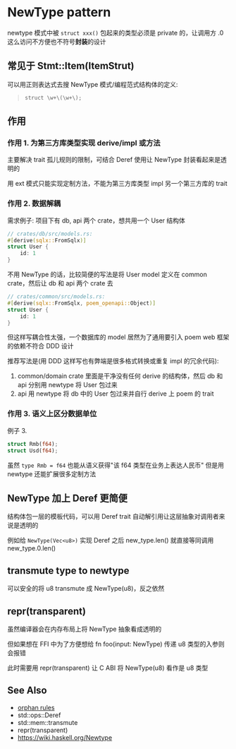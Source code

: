 # NewType pattern

newtype 模式中被 `struct xxx()` 包起来的类型必须是 private 的，让调用方 .0 这么访问不方便也不符号**封装**的设计

## 常见于 Stmt::Item(ItemStrut)

可以用正则表达式去搜 NewType 模式/编程范式结构体的定义:

> `struct \w+\(\w+\);`
## 作用

### 作用 1. 为第三方库类型实现 derive/impl 或方法
主要解决 trait 孤儿规则的限制，可结合 Deref 使用让 NewType 封装看起来是透明的

用 ext 模式只能实现定制方法，不能为第三方库类型 impl 另一个第三方库的 trait

### 作用 2. 数据解耦

需求例子: 项目下有 db, api 两个 crate，想共用一个 User 结构体

```rust
// crates/db/src/models.rs:
#[derive(sqlx::FromSqlx)]
struct User {
    id: 1
}
```

不用 NewType 的话，比较简便的写法是将 User model 定义在 common crate，然后让 db 和 api 两个 crate 去

```rust
// crates/common/src/models.rs:
#[derive(sqlx::FromSqlx, poem_openapi::Object)]
struct User {
    id: 1
}
```

但这样写耦合性太强，一个数据库的 model 居然为了通用要引入 poem web 框架的依赖不符合 DDD 设计

推荐写法是(用 DDD 这样写也有弊端是很多格式转换或重复 impl 的冗余代码):
1. common/domain crate 里面是干净没有任何 derive 的结构体，然后 db 和 api 分别用 newtype 将 User 包过来
2. api 用 newtype 将 db 中的 User 包过来并自行 derive 上 poem 的 trait

### 作用 3. 语义上区分数据单位
例子 3.

```rust
struct Rmb(f64);
struct Usd(f64);
```

虽然 `type Rmb = f64` 也能从语义获得"该 f64 类型在业务上表达人民币" 但是用 newtype 还能扩展很多定制方法

## NewType 加上 Deref 更简便
结构体包一层的模板代码，可以用 Deref trait 自动解引用让这层抽象对调用者来说是透明的

例如给 `NewType(Vec<u8>)` 实现 Deref 之后 new_type.len() 就直接等同调用 new_type.0.len()

## transmute type to newtype
可以安全的将 u8 transmute 成 NewType(u8)，反之依然

## repr(transparent)
虽然编译器会在内存布局上将 NewType 抽象看成透明的

但如果想在 FFI 中为了方便想给 fn foo(input: NewType) 传递 u8 类型的入参则会报错

此时需要用 repr(transparent) 让 C ABI 将 NewType(u8) 看作是 u8 类型

## See Also
- [orphan rules](https://github.com/Ixrec/rust-orphan-rules)
- std::ops::Deref
- std::mem::transmute
- repr(transparent)
- <https://wiki.haskell.org/Newtype>
